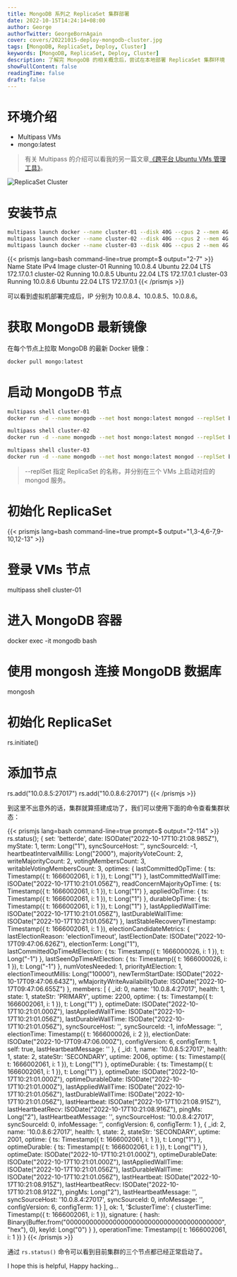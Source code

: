 ```yaml
---
title: MongoDB 系列之 ReplicaSet 集群部署
date: 2022-10-15T14:24:14+08:00
author: George
authorTwitter: GeorgeBornAgain
cover: covers/20221015-deploy-mongodb-cluster.jpg
tags: [MongoDB, ReplicaSet, Deploy, Cluster]
keywords: [MongoDB, ReplicaSet, Deploy, Cluster]
description: 了解完 MongoDB 的相关概念后，尝试在本地部署 ReplicaSet 集群环境
showFullContent: false
readingTime: false
draft: false
---
```


# 环境介绍

* Multipass VMs
* mongo:latest

> 有关 Multipass 的介绍可以看我的另一篇文章[《跨平台 Ubuntu VMs 管理工具》](/technology/20220930.html)。

![ReplicaSet Cluster](/article/20221015-deploy-mongodb-replica-set-cluster.png)

# 安装节点

```bash
multipass launch docker --name cluster-01 --disk 40G --cpus 2 --mem 4G
multipass launch docker --name cluster-02 --disk 40G --cpus 2 --mem 4G
multipass launch docker --name cluster-03 --disk 40G --cpus 2 --mem 4G
```

{{< prismjs lang=bash command-line=true prompt=$ output="2-7" >}}
Name                    State             IPv4             Image
cluster-01              Running           10.0.8.4         Ubuntu 22.04 LTS
                                          172.17.0.1
cluster-02              Running           10.0.8.5         Ubuntu 22.04 LTS
                                          172.17.0.1
cluster-03              Running           10.0.8.6         Ubuntu 22.04 LTS
                                          172.17.0.1
{{< /prismjs >}}

可以看到虚拟机部署完成后，IP 分别为 10.0.8.4、10.0.8.5、10.0.8.6。

# 获取 MongoDB 最新镜像

在每个节点上拉取 MongoDB 的最新 Docker 镜像：

```bash
docker pull mongo:latest
```

# 启动 MongoDB 节点

```bash
multipass shell cluster-01
docker run -d --name mongodb --net host mongo:latest mongod --replSet betterde --bind_ip 10.0.8.4

multipass shell cluster-02
docker run -d --name mongodb --net host mongo:latest mongod --replSet betterde --bind_ip 10.0.8.5

multipass shell cluster-03
docker run -d --name mongodb --net host mongo:latest mongod --replSet betterde --bind_ip 10.0.8.6
```
> --replSet 指定 ReplicaSet 的名称，并分别在三个 VMs 上启动对应的 mongod 服务。

# 初始化 ReplicaSet

{{< prismjs lang=bash command-line=true prompt=$ output="1,3-4,6-7,9-10,12-13" >}}
# 登录 VMs 节点
multipass shell cluster-01

# 进入 MongoDB 容器
docker exec -it mongodb bash

# 使用 mongosh 连接 MongoDB 数据库
mongosh

# 初始化 ReplicaSet
rs.initiate()

# 添加节点
rs.add("10.0.8.5:27017")
rs.add("10.0.8.6:27017")
{{< /prismjs >}}

到这里不出意外的话，集群就算搭建成功了，我们可以使用下面的命令查看集群状态：

{{< prismjs lang=bash command-line=true prompt=$ output="2-114" >}}
rs.status();
{
  set: 'betterde',
  date: ISODate("2022-10-17T10:21:08.985Z"),
  myState: 1,
  term: Long("1"),
  syncSourceHost: '',
  syncSourceId: -1,
  heartbeatIntervalMillis: Long("2000"),
  majorityVoteCount: 2,
  writeMajorityCount: 2,
  votingMembersCount: 3,
  writableVotingMembersCount: 3,
  optimes: {
    lastCommittedOpTime: { ts: Timestamp({ t: 1666002061, i: 1 }), t: Long("1") },
    lastCommittedWallTime: ISODate("2022-10-17T10:21:01.056Z"),
    readConcernMajorityOpTime: { ts: Timestamp({ t: 1666002061, i: 1 }), t: Long("1") },
    appliedOpTime: { ts: Timestamp({ t: 1666002061, i: 1 }), t: Long("1") },
    durableOpTime: { ts: Timestamp({ t: 1666002061, i: 1 }), t: Long("1") },
    lastAppliedWallTime: ISODate("2022-10-17T10:21:01.056Z"),
    lastDurableWallTime: ISODate("2022-10-17T10:21:01.056Z")
  },
  lastStableRecoveryTimestamp: Timestamp({ t: 1666002061, i: 1 }),
  electionCandidateMetrics: {
    lastElectionReason: 'electionTimeout',
    lastElectionDate: ISODate("2022-10-17T09:47:06.626Z"),
    electionTerm: Long("1"),
    lastCommittedOpTimeAtElection: { ts: Timestamp({ t: 1666000026, i: 1 }), t: Long("-1") },
    lastSeenOpTimeAtElection: { ts: Timestamp({ t: 1666000026, i: 1 }), t: Long("-1") },
    numVotesNeeded: 1,
    priorityAtElection: 1,
    electionTimeoutMillis: Long("10000"),
    newTermStartDate: ISODate("2022-10-17T09:47:06.643Z"),
    wMajorityWriteAvailabilityDate: ISODate("2022-10-17T09:47:06.655Z")
  },
  members: [
    {
      _id: 0,
      name: '10.0.8.4:27017',
      health: 1,
      state: 1,
      stateStr: 'PRIMARY',
      uptime: 2200,
      optime: { ts: Timestamp({ t: 1666002061, i: 1 }), t: Long("1") },
      optimeDate: ISODate("2022-10-17T10:21:01.000Z"),
      lastAppliedWallTime: ISODate("2022-10-17T10:21:01.056Z"),
      lastDurableWallTime: ISODate("2022-10-17T10:21:01.056Z"),
      syncSourceHost: '',
      syncSourceId: -1,
      infoMessage: '',
      electionTime: Timestamp({ t: 1666000026, i: 2 }),
      electionDate: ISODate("2022-10-17T09:47:06.000Z"),
      configVersion: 6,
      configTerm: 1,
      self: true,
      lastHeartbeatMessage: ''
    },
    {
      _id: 1,
      name: '10.0.8.5:27017',
      health: 1,
      state: 2,
      stateStr: 'SECONDARY',
      uptime: 2006,
      optime: { ts: Timestamp({ t: 1666002061, i: 1 }), t: Long("1") },
      optimeDurable: { ts: Timestamp({ t: 1666002061, i: 1 }), t: Long("1") },
      optimeDate: ISODate("2022-10-17T10:21:01.000Z"),
      optimeDurableDate: ISODate("2022-10-17T10:21:01.000Z"),
      lastAppliedWallTime: ISODate("2022-10-17T10:21:01.056Z"),
      lastDurableWallTime: ISODate("2022-10-17T10:21:01.056Z"),
      lastHeartbeat: ISODate("2022-10-17T10:21:08.915Z"),
      lastHeartbeatRecv: ISODate("2022-10-17T10:21:08.916Z"),
      pingMs: Long("2"),
      lastHeartbeatMessage: '',
      syncSourceHost: '10.0.8.4:27017',
      syncSourceId: 0,
      infoMessage: '',
      configVersion: 6,
      configTerm: 1
    },
    {
      _id: 2,
      name: '10.0.8.6:27017',
      health: 1,
      state: 2,
      stateStr: 'SECONDARY',
      uptime: 2001,
      optime: { ts: Timestamp({ t: 1666002061, i: 1 }), t: Long("1") },
      optimeDurable: { ts: Timestamp({ t: 1666002061, i: 1 }), t: Long("1") },
      optimeDate: ISODate("2022-10-17T10:21:01.000Z"),
      optimeDurableDate: ISODate("2022-10-17T10:21:01.000Z"),
      lastAppliedWallTime: ISODate("2022-10-17T10:21:01.056Z"),
      lastDurableWallTime: ISODate("2022-10-17T10:21:01.056Z"),
      lastHeartbeat: ISODate("2022-10-17T10:21:08.915Z"),
      lastHeartbeatRecv: ISODate("2022-10-17T10:21:08.912Z"),
      pingMs: Long("2"),
      lastHeartbeatMessage: '',
      syncSourceHost: '10.0.8.4:27017',
      syncSourceId: 0,
      infoMessage: '',
      configVersion: 6,
      configTerm: 1
    }
  ],
  ok: 1,
  '$clusterTime': {
    clusterTime: Timestamp({ t: 1666002061, i: 1 }),
    signature: {
      hash: Binary(Buffer.from("0000000000000000000000000000000000000000", "hex"), 0),
      keyId: Long("0")
    }
  },
  operationTime: Timestamp({ t: 1666002061, i: 1 })
}
{{< /prismjs >}}

通过 `rs.status()` 命令可以看到目前集群的三个节点都已经正常启动了。

I hope this is helpful, Happy hacking...